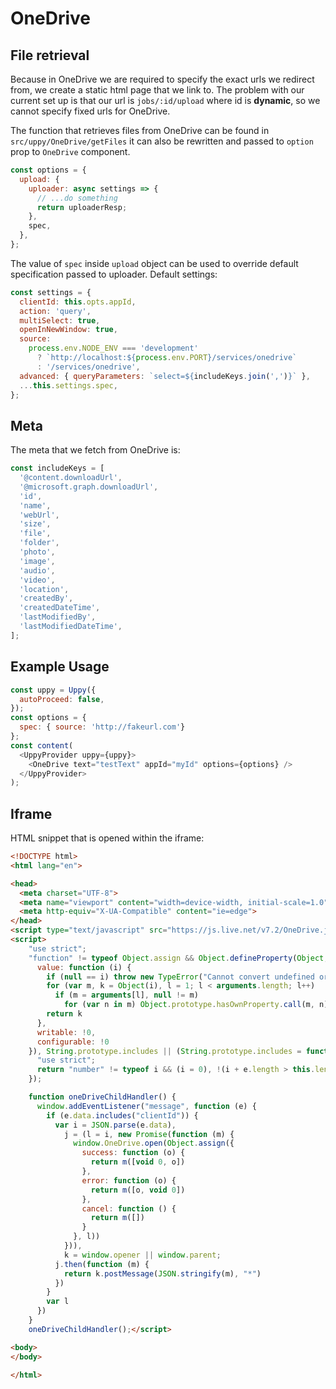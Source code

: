 # OneDrive

## File retrieval

Because in OneDrive we are required to specify the exact urls we redirect from, we create a static html page that we link to.
The problem with our current set up is that our url is `jobs/:id/upload` where id is **dynamic**, so we cannot specify fixed urls for OneDrive.

The function that retrieves files from OneDrive can be found in `src/uppy/OneDrive/getFiles` it can also be rewritten and passed to `option` prop to `OneDrive` component.

```javascript
const options = {
  upload: {
    uploader: async settings => {
      // ...do something
      return uploaderResp;
    },
    spec,
  },
};
```

The value of `spec` inside `upload` object can be used to override default specification passed to uploader. Default settings:

```javascript
const settings = {
  clientId: this.opts.appId,
  action: 'query',
  multiSelect: true,
  openInNewWindow: true,
  source:
    process.env.NODE_ENV === 'development'
      ? `http://localhost:${process.env.PORT}/services/onedrive`
      : '/services/onedrive',
  advanced: { queryParameters: `select=${includeKeys.join(',')}` },
  ...this.settings.spec,
};
```

## Meta

The meta that we fetch from OneDrive is:

```javascript
const includeKeys = [
  '@content.downloadUrl',
  '@microsoft.graph.downloadUrl',
  'id',
  'name',
  'webUrl',
  'size',
  'file',
  'folder',
  'photo',
  'image',
  'audio',
  'video',
  'location',
  'createdBy',
  'createdDateTime',
  'lastModifiedBy',
  'lastModifiedDateTime',
];
```

## Example Usage

```javascript
const uppy = Uppy({
  autoProceed: false,
});
const options = {
  spec: { source: 'http://fakeurl.com'}
};
const content(
  <UppyProvider uppy={uppy}>
    <OneDrive text="testText" appId="myId" options={options} />
  </UppyProvider>
);
```

## Iframe

HTML snippet that is opened within the iframe:

```html
<!DOCTYPE html>
<html lang="en">

<head>
  <meta charset="UTF-8">
  <meta name="viewport" content="width=device-width, initial-scale=1.0">
  <meta http-equiv="X-UA-Compatible" content="ie=edge">
</head>
<script type="text/javascript" src="https://js.live.net/v7.2/OneDrive.js"></script>
<script>
    "use strict";
    "function" != typeof Object.assign && Object.defineProperty(Object, "assign", {
      value: function (i) {
        if (null == i) throw new TypeError("Cannot convert undefined or null to object");
        for (var m, k = Object(i), l = 1; l < arguments.length; l++)
          if (m = arguments[l], null != m)
            for (var n in m) Object.prototype.hasOwnProperty.call(m, n) && (k[n] = m[n]);
        return k
      },
      writable: !0,
      configurable: !0
    }), String.prototype.includes || (String.prototype.includes = function (e, i) {
      "use strict";
      return "number" != typeof i && (i = 0), !(i + e.length > this.length) && -1 !== this.indexOf(e, i)
    });

    function oneDriveChildHandler() {
      window.addEventListener("message", function (e) {
        if (e.data.includes("clientId")) {
          var i = JSON.parse(e.data),
            j = (l = i, new Promise(function (m) {
              window.OneDrive.open(Object.assign({
                success: function (o) {
                  return m([void 0, o])
                },
                error: function (o) {
                  return m([o, void 0])
                },
                cancel: function () {
                  return m([])
                }
              }, l))
            })),
            k = window.opener || window.parent;
          j.then(function (m) {
            return k.postMessage(JSON.stringify(m), "*")
          })
        }
        var l
      })
    }
    oneDriveChildHandler();</script>

<body>
</body>

</html>
```

